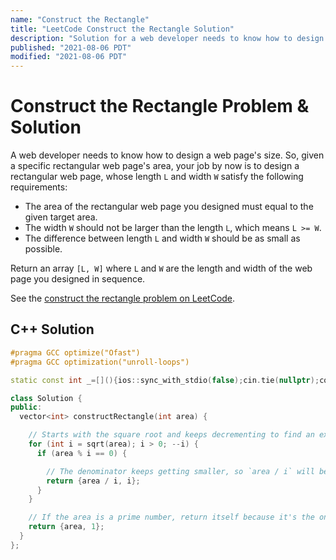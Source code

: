 ```yaml
---
name: "Construct the Rectangle"
title: "LeetCode Construct the Rectangle Solution"
description: "Solution for a web developer needs to know how to design a web page's size. So, given a specific rectangular web page's area, your job by now is to design a rectangular web page, whose length L and width W satisfy the following requirements: The area of the rectangular web page you designed must equal to the given target area. The width W should not be larger than the length L, which means L >= W. The difference between length L and width W should be as small as possible. Return an array [L, W] where L and W are the length and width of the web page you designed in sequence."
published: "2021-08-06 PDT"
modified: "2021-08-06 PDT"
---
```


# Construct the Rectangle Problem & Solution

A web developer needs to know how to design a web page's size.
So, given a specific rectangular web page's area, your job by now is to design a rectangular web page, whose length `L` and width `W` satisfy the following requirements:

- The area of the rectangular web page you designed must equal to the given target area.
- The width `W` should not be larger than the length `L`, which means `L >= W`.
- The difference between length `L` and width `W` should be as small as possible.

Return an array `[L, W]` where `L` and `W` are the length and width of the web page you designed in sequence.

See the [construct the rectangle problem on LeetCode](https://leetcode.com/problems/construct-the-rectangle).

## C++ Solution

```cpp
#pragma GCC optimize("Ofast")
#pragma GCC optimization("unroll-loops")

static const int _=[](){ios::sync_with_stdio(false);cin.tie(nullptr);cout.tie(nullptr);return 0;}();

class Solution {
public:
  vector<int> constructRectangle(int area) {

    // Starts with the square root and keeps decrementing to find an exact match.
    for (int i = sqrt(area); i > 0; --i) {
      if (area % i == 0) {

        // The denominator keeps getting smaller, so `area / i` will be larger.
        return {area / i, i};
      }
    }

    // If the area is a prime number, return itself because it's the only way to decompose.
    return {area, 1};
  }
};
```

